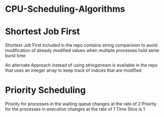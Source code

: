 # CPU-Scheduling-Algorithms
# Shortest Job First 


Shortest Job First included in the repo contains string comparision to avoid 
modification of already modified values when multiple processes hold same burst time


An alternate Approach instead of using stringstream is available in the repo that uses an integer array to keep track of indices
that are modified

# Priority Scheduling

Priority for processes in the waiting queue changes at the rate of 2
Priority for the processes in execution changes at the rate of 1
Time Slice is 1
